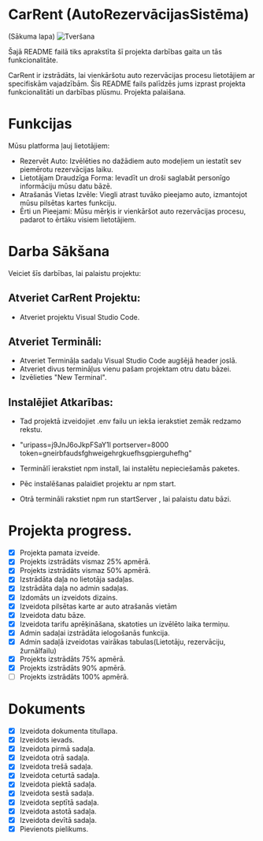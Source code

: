  # CarRent (AutoRezervācijasSistēma)
(Sākuma lapa)
![Tveršana](https://github.com/DavisA4/AutoRezervacijasSistemaCarRent-/assets/156308695/6a8d89f1-cbc0-476a-ab10-091ba33f1eb3)

Šajā README failā tiks aprakstīta šī projekta darbības gaita un tās funkcionalitāte.


CarRent ir izstrādāts, lai vienkāršotu auto rezervācijas procesu lietotājiem ar specifiskām vajadzībām. Šis README fails palīdzēs jums izprast projekta funkcionalitāti un darbības plūsmu.
Projekta palaišana.

# Funkcijas
Mūsu platforma ļauj lietotājiem:

 - Rezervēt Auto: Izvēlēties no dažādiem auto modeļiem un iestatīt sev piemērotu rezervācijas laiku.
 - Lietotājam Draudzīga Forma: Ievadīt un droši saglabāt personīgo informāciju mūsu datu bāzē.
 - Atrašanās Vietas Izvēle: Viegli atrast tuvāko pieejamo auto, izmantojot mūsu pilsētas kartes funkciju.
 - Ērti un Pieejami: Mūsu mērķis ir vienkāršot auto rezervācijas procesu, padarot to ērtāku visiem lietotājiem.

# Darba Sākšana
Veiciet šīs darbības, lai palaistu projektu:

 ##  Atveriet CarRent Projektu:
 - Atveriet projektu Visual Studio Code.
 ## Atveriet Termināli:
 - Atveriet Termināļa sadaļu Visual Studio Code augšējā header joslā.
 - Atveriet divus termināļus vienu pašam projektam otru datu bāzei.
 - Izvēlieties "New Terminal".
 ## Instalējiet Atkarības:
 - Tad projektā izveidojiet .env failu un iekša ierakstiet zemāk redzamo rekstu.
 - "uripass=j9JnJ6oJkpFSaY1l
   portserver=8000
   token=gneirbfaudsfghweigehrgkuefhsgpierguhefhg"
   
 - Terminālī ierakstiet npm install, lai instalētu nepieciešamās paketes.
 - Pēc instalēšanas palaidiet projektu ar npm start.
 - Otrā termināli rakstiet npm run startServer , lai palaistu datu bāzi.



# Projekta progress.
- [x] Projekta pamata izveide.
- [x] Projekts izstrādāts vismaz 25% apmērā.
- [x] Projekts izstrādāts vismaz 50% apmērā.
- [x] Izstrādāta daļa no lietotāja sadaļas.
- [x] Izstrādāta daļa no admin sadaļas.
- [x] Izdomāts un izveidots dizains.
- [x] Izveidota pilsētas karte ar auto atrašanās vietām
- [x] Izveidota datu bāze.
- [x] Izveidota tarifu aprēķināšana, skatoties un izvēlēto laika termiņu.
- [x] Admin sadaļai izstrādāta ielogošanās funkcija.
- [x] Admin sadaļā izveidotas vairākas tabulas(Lietotāju, rezervāciju, žurnālfailu)
- [x] Projekts izstrādāts 75% apmērā.
- [x] Projekts izstrādāts 90% apmērā.
- [ ] Projekts izstrādāts 100% apmērā.

# Dokuments
- [x] Izveidota dokumenta titullapa.
- [x] Izveidots ievads.
- [x] Izveidota pirmā sadaļa.
- [x] Izveidota otrā sadaļa.
- [x] Izveidota trešā sadaļa.
- [x] Izveidota ceturtā sadaļa.
- [x] Izveidota piektā sadaļa.
- [x] Izveidota sestā sadaļa.
- [x] Izveidota septītā sadaļa.
- [x] Izveidota astotā sadaļa.
- [x] Izveidota devītā sadaļa.
- [x] Pievienots pielikums. 
